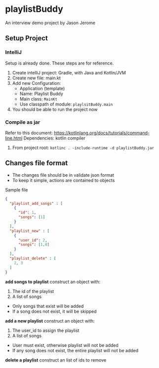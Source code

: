
# playlistBuddy
An interview demo project by Jason Jerome

## Setup Project

### IntelliJ

Setup is already done. These steps are for reference.
 1. Create intelliJ project: Gradle, with Java and Kotlin/JVM
 2. Create new file: main.kt
 3. Add new Configuration:
    - Application (template)
    - Name: Playlist Buddy
    - Main class: `MainKt`
    - Use classpath of module: `playlsitBuddy.main`
 4. You should be able to run the project now

### Compile as jar
Refer to this document: https://kotlinlang.org/docs/tutorials/command-line.html
Dependencies: kotlin compiler

1. From project root: `kotlinc . -include-runtime -d playlistBuddy.jar`


## Changes file format

* The changes file should be in validate json format
* To keep it simple, actions are contained to objects

Sample file
```json
{
  "playlist_add_songs" : [
    {
      "id": 1,
      "songs": [1]
    }
  ],
  "playlist_new" : [
    {
      "user_id": 2,
      "songs": [1,8]
    }
  ],
  "playlist_delete" : [
    2, 3
  ]
}
```

**add songs to playlist**
construct an object with:
1. The id of the playlist
2. A list of songs

* Only songs that exist will be added
* If a song does not exist, it will be skipped

**add a new playlist**
construct an object with:
1. The user_id to assign the playlist
2. A list of songs

* User must exist, otherwise playlist will not be added
* If any song does not exist, the entire playlist will not be added

**delete a playlist**
construct an list of ids to remove

